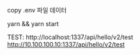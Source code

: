 copy .env 파일 데이터

yarn && yarn start

TEST:
http://localhost:1337/api/hello/v2/test
http://10.100.100.10:1337/api/hello/v2/test

